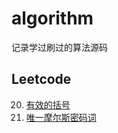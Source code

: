# algorithm

记录学过刷过的算法源码

## Leetcode

20. [有效的括号](https://leetcode-cn.com/problems/valid-parentheses/)
804. [唯一摩尔斯密码词](https://leetcode-cn.com/problems/unique-morse-code-words/)
